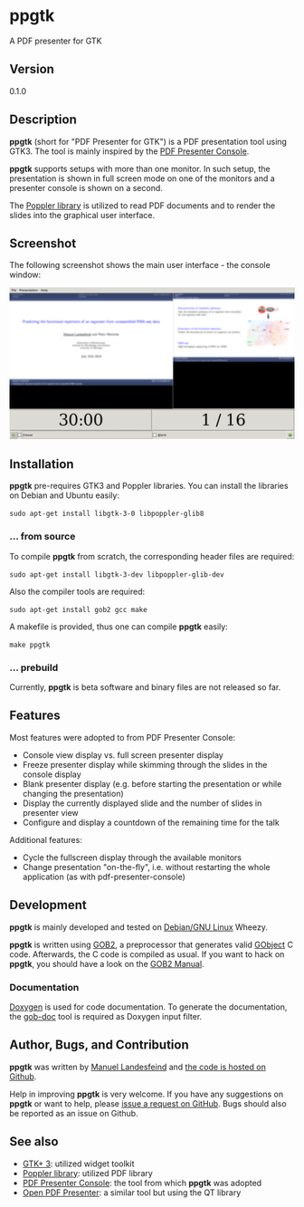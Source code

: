 # **ppgtk**

A PDF presenter for GTK

## Version

0.1.0

## Description

**ppgtk** (short for "PDF Presenter for GTK") is a PDF presentation tool using GTK3. 
The tool is mainly inspired by the [PDF Presenter Console](http://davvil.github.io/pdfpc).

**ppgtk** supports setups with more than one monitor. In such setup, the presentation is shown in full screen mode on one of the monitors and a presenter console is shown on a second.

The [Poppler library](http://poppler.freedesktop.org) is utilized to read PDF documents and to render the slides into the graphical user interface.

## Screenshot

The following screenshot shows the main user interface - the console window:

![ppgtk screenshot](images/ppgtk_screenshot.png?raw=true "Screenshot of the ppgtk console")

## Installation

**ppgtk** pre-requires GTK3 and Poppler libraries. You can install the libraries on Debian and Ubuntu easily:

`sudo apt-get install libgtk-3-0 libpoppler-glib8`

### ... from source

To compile **ppgtk** from scratch, the corresponding header files are required:

`sudo apt-get install libgtk-3-dev libpoppler-glib-dev`

Also the compiler tools are required:

`sudo apt-get install gob2 gcc make`

A makefile is provided, thus one can compile **ppgtk** easily:

`make ppgtk`

### ... prebuild

Currently, **ppgtk** is beta software and binary files are not released so far.

## Features

Most features were adopted to from PDF Presenter Console:

 * Console view display vs. full screen presenter display
 * Freeze presenter display while skimming through the slides in the console display
 * Blank presenter display (e.g. before starting the presentation or while changing the presentation)
 * Display the currently displayed slide and the number of slides in presenter view
 * Configure and display a countdown of the remaining time for the talk

Additional features:

 * Cycle the fullscreen display through the available monitors
 * Change presentation "on-the-fly", i.e. without restarting the whole application (as with pdf-presenter-console)

## Development

**ppgtk** is mainly developed and tested on [Debian/GNU Linux](http://www.debian.org) Wheezy. 

**ppgtk** is written using [GOB2](http://www.jirka.org/gob.html), a preprocessor that generates valid [GObject](http://developer.gnome.org/gobject/stable) C code. Afterwards, the C code is compiled as usual. If you want to hack on **ppgtk**, you should have a look on the [GOB2 Manual](http://www.jirka.org/gob2.1.html).

### Documentation 

[Doxygen](http://www.doxygen.org) is used for code documentation. To generate the documentation, the [gob-doc](http://github.com/landesfeind/gob-doc) tool is required as Doxygen input filter.

## Author, Bugs, and Contribution

**ppgtk** was written by [Manuel Landesfeind](http://www.landesfeind.de) and 
[the code is hosted on Github](http://github.com/landesfeind/ppgtk).

Help in improving **ppgtk** is very welcome. If you have any suggestions on **ppgtk** or
want to help, please [issue a request on GitHub](https://github.com/landesfeind/ppgtk/issues).
Bugs should also be reported as an issue on Github.

## See also

 * [GTK+ 3](https://developer.gnome.org/gtk3/stable): utilized widget toolkit
 * [Poppler library](http://poppler.freedesktop.org): utilized PDF library
 * [PDF Presenter Console](http://davvil.github.io/pdfpc): the tool from which **ppgtk** was adopted
 * [Open PDF Presenter](https://code.google.com/p/open-pdf-presenter): a similar tool but using the QT library
